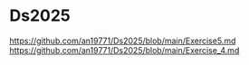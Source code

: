 # Ds2025
https://github.com/an19771/Ds2025/blob/main/Exercise5.md
https://github.com/an19771/Ds2025/blob/main/Exercise_4.md

